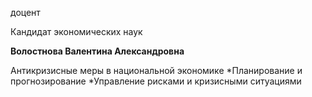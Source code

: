 доцент

Кандидат экономических наук

**Волостнова Валентина Александровна**

Антикризисные меры в национальной экономике
	*Планирование и прогнозирование
	*Управление рисками и кризисными ситуациями